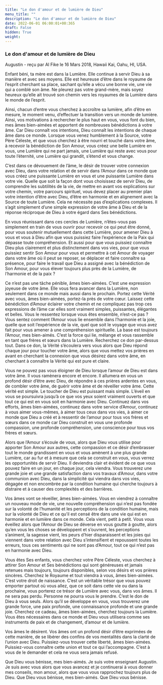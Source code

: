 ```yaml
---
title: "Le don d'amour et de lumière de Dieu"
menu_title: ""
description: "Le don d'amour et de lumière de Dieu"
date: 2022-06-01 06:00:01+00:365
draft: False
hidden: True
weight:
---
```

### Le don d'amour et de lumière de Dieu

Augustin - reçu par Al Fike le 16 Mars 2018, Hawaii Kai, Oahu, HI, USA.

Enfant béni, ta mère est dans la Lumière. Elle continue à servir Dieu à sa manière et avec ses moyens. Elle est heureuse d’être dans le royaume de l’esprit cherchant sa place, sachant qu’elle a vécu une bonne vie, une vie qui a comblé son âme. Ne pleurez pas votre grand-mère, mais soyez heureux qu’elle ait trouvé son chemin vers les royaumes de la Lumière dans le monde de l’esprit.

Ainsi, chacun d’entre vous cherchez à accroître sa lumière, afin d’être en mesure, le moment venu, d’effectuer la transition vers un monde de lumière. Ainsi, vos motivations à rechercher le plus haut en vous, vous font du bien, mes âmes bien-aimées et apportent de nombreuses bénédictions à votre âme. Car Dieu connaît vos intentions, Dieu connaît les intentions de chaque âme dans ce monde. Lorsque vous venez humblement à la Source, votre Père Céleste, et que vous cherchez à être nourri et touché dans votre âme, à recevoir la bénédiction de Son Amour, vous créez une belle Lumière en vous, une Lumière qui ne part jamais, une Lumière qui reste avec vous pour toute l’éternité, une Lumière qui grandit, s’étend et vous change.

C’est dans ce dévouement de l’âme, le désir de trouver votre connexion avec Dieu, dans votre relation et de servir dans l’Amour dans ce monde que vous créez une puissante Lumière en vous et une puissante Lumière dans votre vie. Quelle que soit la façon dont vous choisissez de servir Dieu, de comprendre les subtilités de la vie, de mettre en avant vos explications sur votre chemin, votre parcours spirituel, vous devez placer au premier plan votre intention d’être avec Dieu, d’être en harmonie et en alignement avec la Source de toute Lumière. Cela ne nécessite pas d’explications complexes. Il s’agit simplement d’une simple expression de votre âme à Dieu et de la réponse réciproque de Dieu à votre égard dans Ses bénédictions.

En vous réunissant dans ces cercles de Lumière, n’êtes-vous pas simplement en train de vous ouvrir pour recevoir ce qui peut être donné, pour vous soutenir mutuellement dans cette Lumière, pour amener Dieu à vous et vous à Dieu afin que vous puissiez faire l’expérience de la Paix qui dépasse toute compréhension. Et aussi pour que vous puissiez connaître Dieu plus clairement et plus distinctement dans vos vies, pour que vous puissiez sentir Son Amour pour vous et permettre à cet Amour de voyager dans votre âme où il peut se reposer, se déplacer et faire connaître sa présence, pour faire le travail que Dieu a assigné avec la bénédiction de Son Amour, pour vous élever toujours plus près de la Lumière, de l’harmonie et de la paix ?

Ce n’est pas une tâche pénible, âmes bien-aimées. C’est une expression joyeuse de votre âme. Elle vous fera avancer dans la Lumière, non seulement dans ce monde mais aussi dans le prochain. Portez cette Vérité avec vous, âmes bien-aimées, portez-la près de votre cœur. Laissez cette bénédiction d’Amour éclairer votre chemin et ne compliquez pas trop ces expressions de l’âme car elles sont vraiment simples, puissantes, élégantes et belles. Vous le ressentez lorsque vous êtes ensemble, n’est-ce pas ? Vous sentez comment l’Amour vous lie ensemble dans l’harmonie et la joie, quelle que soit l’expérience de la vie, quel que soit le voyage que vous avez fait pour vous amener à une compréhension spirituelle. La base est toujours l’Amour, mes bien-aimés. C’est la force qui lie, mélange et vous rassemble en tant que frères et sœurs dans la Lumière. Recherchez ce don par-dessus tout. Dans ce don, la Vérité s’écoulera vers vous alors que Dieu répond chaque jour pour toucher votre âme, alors que vous mettez vos prières en avant en cherchant la connexion que vous désirez dans votre âme, en cherchant à connaître la Vérité qui est pure et claire.

Vous ne pouvez pas vous éloigner de Dieu lorsque l’amour de Dieu est dans votre âme. Il vous ramènera encore et encore. Il allumera en vous un profond désir d’être avec Dieu, de répondre à ces prières ardentes en vous, de combler votre âme, de guérir votre âme et de réveiller votre âme. Cette vérité est simple. Le toucher de Dieu est puissant mais simple. L’éveil en vous se poursuivra jusqu’à ce que vos yeux soient vraiment ouverts et que tout ce qui est en vous soit en harmonie avec Dieu. Continuez dans vos efforts, âmes bien-aimées, continuez dans votre service d’Amour, continuez à vous aimer vous-mêmes, à aimer tous ceux dans vos vies, à aimer ce monde que Dieu a créé et à ressentir de l’amour pour tous vos frères et sœurs dans ce monde car Dieu construit en vous une profonde compassion, une profonde compréhension, une conscience pour tous vos frères et sœurs.

Alors que l’Amour s’écoule de vous, alors que Dieu vous utilise pour apporter Son Amour aux autres, cette compassion et ce désir d’embrasser tout le monde grandissent en vous et vous amènent à une plus grande Lumière, car au fur et à mesure que cela se construit en vous, vous verrez les opportunités de servir Dieu. Il deviendra clair et évident de ce que vous pouvez faire en un jour, en chaque jour, cela viendra. Vous trouverez une grande joie et une grande satisfaction dans vos travaux d’Amour, dans votre communion avec Dieu, dans la simplicité qui viendra dans vos vies, dégagée et non encombrée par la condition humaine qui cherche toujours à distraire et à causer des complexités et des barrières.

Vos âmes vont se réveiller, âmes bien-aimées. Vous en viendrez à connaître un nouveau mode de vie, une nouvelle compréhension qui n’est pas fondée sur la volonté de l’humanité et les perceptions de la condition humaine, mais sur la volonté de Dieu et ce qu’il est censé être dans une vie qui est en harmonie et en lumière dans ce monde. Cela vient, petit à petit. Vous vous éveillez alors que l’Amour de Dieu se déverse en vous goutte à goutte, alors qu’en vous les choses se développent et s’ouvrent, les perceptions s’animent, la sagesse vient, les peurs d’hier disparaissent et les joies qui viennent dans votre relation avec Dieu s’intensifient et repoussent toutes les erreurs, tous ces sentiments qui ne sont pas d’Amour, tout ce qui n’est pas en harmonie avec Dieu.

Vous êtes Ses enfants, vous cherchez votre Père Céleste, vous cherchez à attirer Son Amour et Ses bénédictions qui sont généreuses et jamais retenues mais toujours, toujours disponibles, selon vos désirs et vos prières sincères. Cherchez le Royaume et tout viendra à vous, âmes bien-aimées. C’est votre droit de naissance. C’est un véritable trésor que vous pouvez emporter partout où vous allez, que ce soit dans cette vie ou dans la prochaine, vous porterez ce trésor de Lumière avec vous, dans vos âmes. Il ne sera pas perdu. Personne ne pourra vous le prendre. C’est le don de Dieu à vous seuls. Alors qu’il se développe en vous, vous trouverez une grande force, une paix profonde, une connaissance profonde et une grande joie. Cherchez ce cadeau, âmes bien-aimées, cherchez toujours la Lumière. Vous êtes nécessaires dans ce monde et Dieu vous utilisera comme ses instruments de paix et de changement, d’amour et de lumière.

Vos âmes le désirent. Vos âmes ont un profond désir d’être exprimées de cette manière, de se libérer des confins de vos mentalités dans la clarté de l’union avec Dieu. Puissiez-vous trouver cette liberté, âmes bien-aimées. Puissiez-vous connaître cette union et tout ce qui l’accompagne. C’est à vous de le demander et cela ne vous sera jamais refusé.

Que Dieu vous bénisse, mes bien-aimés. Je suis votre enseignant Augustin. Je suis avec vous alors que vous avancez et je continuerai à vous donner mes conseils, mon amour, alors que vous vous rapprochez toujours plus de Dieu. Que Dieu vous bénisse, mes bien-aimés. Que Dieu vous bénisse.

